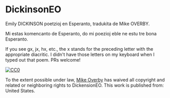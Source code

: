 # DickinsonEO
Emily DICKINSON poetzioj en Esperanto, tradukita de Mike OVERBY.

Mi estas komencanto de Esperanto, do mi poezioj eble ne estu tre bona Esperanto.

If you see gx, jx, hx, etc., the x stands for the preceding letter with the appropriate diacritic. I didn't have those letters on my keyboard when I typed out that poem. PRs welcome!

<a rel="license"
   href="http://creativecommons.org/publicdomain/zero/1.0/">
  <img src="http://i.creativecommons.org/p/zero/1.0/88x31.png" style="border-style: none;" alt="CC0" />
</a>
  
To the extent possible under law,
<a rel="dct:publisher" href="https://github.com/lethargilistic/">Mike Overby</a>
has waived all copyright and related or neighboring rights to DickensionEO. This work is published from: United States.
